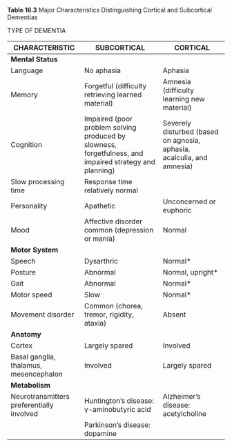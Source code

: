 **Table 16.3** Major Characteristics Distinguishing Cortical and Subcortical Dementias

TYPE OF DEMENTIA

|CHARACTERISTIC|SUBCORTICAL|CORTICAL|
|---|---|---|
|**Mental Status**|||
|Language|No aphasia|Aphasia|
|Memory|Forgetful (difficulty retrieving learned material)|Amnesia (difficulty learning new material)
|Cognition|Impaired (poor problem solving produced by slowness, forgetfulness, and impaired strategy and planning)|Severely disturbed (based on agnosia, aphasia, acalculia, and amnesia)
 |Slow processing time|Response time relatively normal|
|Personality|Apathetic|Unconcerned or euphoric|
|Mood|Affective disorder common (depression or mania)|Normal|
|**Motor System**|||
|Speech|Dysarthric|Normal*|
|Posture|Abnormal|Normal, upright*|
|Gait|Abnormal|Normal*|
|Motor speed|Slow|Normal*|
|Movement disorder|Common (chorea, tremor, rigidity, ataxia)|Absent|
|**Anatomy**|||
|Cortex|Largely spared|Involved|
|Basal ganglia, thalamus, mesencephalon|Involved|Largely spared|
|**Metabolism**|||
|Neurotransmitters preferentially involved|Huntington’s disease: γ-aminobutyric acid|Alzheimer’s disease: acetylcholine|
| |Parkinson’s disease: dopamine| |
